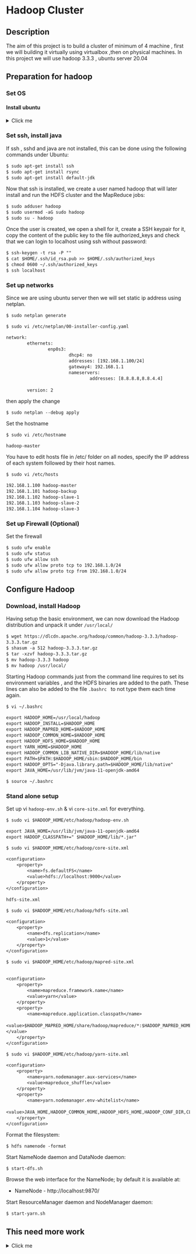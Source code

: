 # Hadoop Cluster
## Description 
The aim of this project is to build a cluster of minimum of 4 machine , first we will building it virtually using virtualbox ,then on physical machines.
In this project we will use hadoop 3.3.3 , ubuntu server 20.04 


## Preparation for hadoop
### Set OS
#### Install ubuntu
<details>
  <summary>Click me</summary>
  


1. Run the VM , GRUB will open "set install ubuntu server"
![VirtualBox](/images/10.png "virtualbox")

1. Set the language you want (English in this case)
![VirtualBox](/images/11.png "virtualbox")

1. Set the keyboard layout
![VirtualBox](/images/12.png "virtualbox")

1. Set the network address (Optional)
![VirtualBox](/images/13.png "virtualbox")

1. Configurate proxy (Optional)
![VirtualBox](/images/14.png "virtualbox")

1. Configuration ubuntu archive server
![VirtualBox](/images/15.png "virtualbox")

1. Configuration of the disk
![VirtualBox](/images/16.png "virtualbox")
![VirtualBox](/images/17.png "virtualbox")
![VirtualBox](/images/18.png "virtualbox")

1. Profile setup
![VirtualBox](/images/19.png "virtualbox")

1. set the ssh server 
![VirtualBox](/images/20.png "virtualbox")

1. Installation of the OS
![VirtualBox](/images/21.png "virtualbox")

1. Reboot 
![VirtualBox](/images/22.png "virtualbox")
</details>

### Set ssh, install java
If ssh , sshd and java are not installed, this can be done using the following commands under Ubuntu:

```
$ sudo apt-get install ssh
$ sudo apt-get install rsync
$ sudo apt-get install default-jdk 
```

Now that ssh is installed, we create a user named hadoop that will later install and run the HDFS cluster and the MapReduce jobs:

```
$ sudo adduser hadoop
$ sudo usermod -aG sudo hadoop
$ sudo su - hadoop
```

Once the user is created, we open a shell for it, create a SSH keypair for it, copy the content of the public key to the file authorized_keys and check that we can login to localhost using ssh without password:

```
$ ssh-keygen -t rsa -P ""
$ cat $HOME/.ssh/id_rsa.pub >> $HOME/.ssh/authorized_keys
$ chmod 0600 ~/.ssh/authorized_keys
$ ssh localhost
```

### Set up networks

Since we are using ubuntu server then we will set static ip address using netplan.

```
$ sudo netplan generate
```

```
$ sudo vi /etc/netplan/00-installer-config.yaml
```

```
network:
        ethernets:
                enp0s3:
                        dhcp4: no
                        addresses: [192.168.1.100/24]
                        gateway4: 192.168.1.1
                        nameservers:
                                addresses: [8.8.8.8,8.8.4.4]

        version: 2

```
then apply the change 
```
$ sudo netplan --debug apply
```

Set the hostname
```
$ sudo vi /etc/hostname
```

```
hadoop-master
```

You have to edit hosts file in /etc/ folder on all nodes, specify the IP address of each system followed by their host names.

```
$ sudo vi /etc/hosts
```


```
192.168.1.100 hadoop-master
192.168.1.101 hadoop-backup
192.168.1.102 hadoop-slave-1
192.168.1.103 hadoop-slave-2
192.168.1.104 hadoop-slave-3
```

### Set up Firewall (Optional)
Set the firewall 

```
$ sudo ufw enable
$ sudo ufw status
$ sudo ufw allow ssh
$ sudo ufw allow proto tcp to 192.168.1.0/24
$ sudo ufw allow proto tcp from 192.168.1.0/24
```


## Configure Hadoop

### Download, install Hadoop
Having setup the basic environment, we can now download the Hadoop distribution and unpack it under `/usr/local/`

```
$ wget https://dlcdn.apache.org/hadoop/common/hadoop-3.3.3/hadoop-3.3.3.tar.gz
$ shasum -a 512 hadoop-3.3.3.tar.gz
$ tar -xzvf hadoop-3.3.3.tar.gz
$ mv hadoop-3.3.3 hadoop
$ mv hadoop /usr/local/
```


Starting Hadoop commands just from the command line requires to set its environment variables , and the HDFS binaries are added to the path.
These lines can also be added to the file `.bashrc ` to not type them each time again.


```
$ vi ~/.bashrc

```


```
export HADOOP_HOME=/usr/local/hadoop
export HADOOP_INSTALL=$HADOOP_HOME
export HADOOP_MAPRED_HOME=$HADOOP_HOME
export HADOOP_COMMON_HOME=$HADOOP_HOME
export HADOOP_HDFS_HOME=$HADOOP_HOME
export YARN_HOME=$HADOOP_HOME
export HADOOP_COMMON_LIB_NATIVE_DIR=$HADOOP_HOME/lib/native
export PATH=$PATH:$HADOOP_HOME/sbin:$HADOOP_HOME/bin
export HADOOP_OPTS="-Djava.library.path=$HADOOP_HOME/lib/native"
export JAVA_HOME=/usr/lib/jvm/java-11-openjdk-amd64
```

```
$ source ~/.bashrc
```

### Stand alone setup


Set up vi `hadoop-env.sh` & vi `core-site.xml` for everything.

```
$ sudo vi $HADOOP_HOME/etc/hadoop/hadoop-env.sh

```

```
export JAVA_HOME=/usr/lib/jvm/java-11-openjdk-amd64
export HADOOP_CLASSPATH+=" $HADOOP_HOME/lib/*.jar"
```


```
$ sudo vi $HADOOP_HOME/etc/hadoop/core-site.xml

```

```
<configuration>
    <property>
        <name>fs.defaultFS</name>
        <value>hdfs://localhost:9000</value>
    </property>
</configuration>
```

`hdfs-site.xml`

```
$ sudo vi $HADOOP_HOME/etc/hadoop/hdfs-site.xml 
```
```
<configuration>
    <property>
        <name>dfs.replication</name>
        <value>1</value>
    </property>
</configuration>
```



```
$ sudo vi $HADOOP_HOME/etc/hadoop/mapred-site.xml 
```
```

<configuration>
    <property>
        <name>mapreduce.framework.name</name>
        <value>yarn</value>
    </property>
    <property>
        <name>mapreduce.application.classpath</name>
        <value>$HADOOP_MAPRED_HOME/share/hadoop/mapreduce/*:$HADOOP_MAPRED_HOME/share/hadoop/mapreduce/lib/*</value>
    </property>
</configuration>
```


```
$ sudo vi $HADOOP_HOME/etc/hadoop/yarn-site.xml 
```
```
<configuration>
    <property>
        <name>yarn.nodemanager.aux-services</name>
        <value>mapreduce_shuffle</value>
    </property>
    <property>
        <name>yarn.nodemanager.env-whitelist</name>
        <value>JAVA_HOME,HADOOP_COMMON_HOME,HADOOP_HDFS_HOME,HADOOP_CONF_DIR,CLASSPATH_PREPEND_DISTCACHE,HADOOP_YARN_HOME,HADOOP_HOME,PATH,LANG,TZ,HADOOP_MAPRED_HOME</value>
    </property>
</configuration>
```




Format the filesystem:


```
$ hdfs namenode -format
```

Start NameNode daemon and DataNode daemon:

```
$ start-dfs.sh
```

Browse the web interface for the NameNode; by default it is available at:

- NameNode - http://localhost:9870/


Start ResourceManager daemon and NodeManager daemon:

```
$ start-yarn.sh
```




## This need more work
<details>
  <summary>Click me</summary>
### Distributed system



Set up vi `hadoop-env.sh` & vi `core-site.xml` for everything.

```
export JAVA_HOME=/usr/lib/jvm/java-11-openjdk-amd64
export HADOOP_CLASSPATH+=" $HADOOP_HOME/lib/*.jar"
```


```
$ sudo vi $HADOOP_HOME/etc/hadoop/core-site.xml

```

```
<configuration>
    <property>
        <name>fs.defaultFS</name>
        <value>hdfs://hadoop-master:9000</value>
    </property>
</configuration>

```


### Master ONLY Set-ups
`hdfs-site.xml`

```
$ sudo vi $HADOOP_HOME/etc/hadoop/hdfs-site.xml 
```
```
<configuration>
   <property>
      <name>dfs.replication</name>
      <value>3</value>
   </property>
   <!-- name -->
   <property>
      <name>dfs.namenode.name.dir</name>
      <value>file:///home/hadoop/hdfs/name</value>
   </property>
   <!-- store logs -->
   <property>
      <name>dfs.namenode.edits.dir</name>
      <value>file:///home/hadoop/hdfs/edits</value>
   </property>
   <!-- backup address in http : 50090 -->
   <property>
      <name>dfs.namenode.secondary.http-address</name>
      <value>hadoop-backup:50090</value>
   </property>
</configuration>

```



```
$ sudo vi $HADOOP_HOME/etc/hadoop/mapred-site.xml 
```
```
<configuration>
   <property>
      <name>mapreduce.framework.name</name>
      <value>yarn</value>
   </property>
</configuration>

```


```
$ sudo vi $HADOOP_HOME/etc/hadoop/yarn-site.xml 
```
```
<configuration>
   <property>
      <name>yarn.nodemanager.aux-services</name>
      <value>mapreduce_shuffle</value>
   </property>

      <property>
      <name>yarn.nodemanager.aux-services.mapreduce.shuffle.class</name>
      <value>org.apache.hadoop.mapred.ShuffleHandler</value>
   </property>

</configuration>

```


```
$ sudo vi $HADOOP_HOME/etc/hadoop/workers
```

```
hadoop-slave-1
hadoop-slave-2
hadoop-slave-3
```

### Backup ONLY Set-up



```
$ mkdir -p /home/hadoop/hdfs/namesecondary
```


```
$ sudo vi $HADOOP_HOME/etc/hadoop/hdfs-site.xml 
```
```
<configuration>
   <property>
      <name>dfs.namenode.checkpoint.dir</name>
      <value>file://home/hadoop/hdfs/namesecondary</value>
   </property>
</configuration>

```

### Data node ONLY Set-up
In order to move from “hadoop-backup” to “hadoop-slave-1”, we need to logout from “hadoop-backup” and log into “hadoop-slave-1”.
```
$ exit
$ ssh hadoop-slave-1
```


```
$ mkdir -p /home/hadoop/hdfs/namesecondary
```


```
$ sudo vi $HADOOP_HOME/etc/hadoop/hdfs-site.xml 
```
```
<configuration>
   <property>
      <name>dfs.datanode.data.dir</name>
      <value>file://home/hadoop/hdfs/datanode</value>
   </property>
</configuration>

```


Repeat for other slaves (Workers)


### Format name node & Start using Hadoop!

```
$ exit
```


```
$ hdfs namenode -format
```

</details>


















